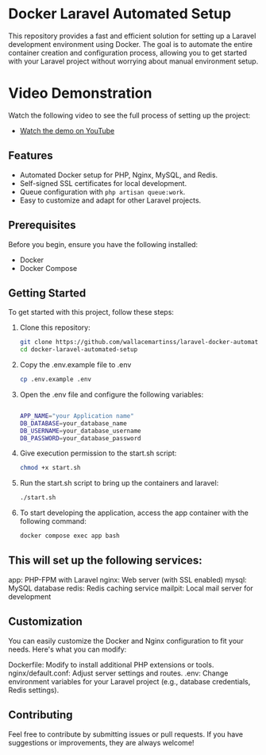 # Docker Laravel Automated Setup

This repository provides a fast and efficient solution for setting up a Laravel development environment using Docker. The goal is to automate the entire container creation and configuration process, allowing you to get started with your Laravel project without worrying about manual environment setup.

# Video Demonstration

Watch the following video to see the full process of setting up the project:

- [Watch the demo on YouTube](https://www.youtube.com/watch?v=nrSqmeHyKQs)

## Features

- Automated Docker setup for PHP, Nginx, MySQL, and Redis.
- Self-signed SSL certificates for local development.
- Queue configuration with `php artisan queue:work`.
- Easy to customize and adapt for other Laravel projects.

## Prerequisites

Before you begin, ensure you have the following installed:

- Docker
- Docker Compose

## Getting Started

To get started with this project, follow these steps:

1. Clone this repository:

   ```bash
   git clone https://github.com/wallacemartinss/laravel-docker-automated-setup
   cd docker-laravel-automated-setup
   ```

2. Copy the .env.example file to .env

   ```bash
   cp .env.example .env
   ```

3. Open the .env file and configure the following variables:

   ```bash

   APP_NAME="your Application name"
   DB_DATABASE=your_database_name
   DB_USERNAME=your_database_username
   DB_PASSWORD=your_database_password

   ```

4. Give execution permission to the start.sh script:

   ```bash
   chmod +x start.sh
   ```

5. Run the start.sh script to bring up the containers and laravel:

   ```bash
   ./start.sh
   ```

6. To start developing the application, access the app container with the following command:

   ```bash
   docker compose exec app bash
   ```

## This will set up the following services:

app: PHP-FPM with Laravel
nginx: Web server (with SSL enabled)
mysql: MySQL database
redis: Redis caching service
mailpit: Local mail server for development

## Customization

You can easily customize the Docker and Nginx configuration to fit your needs. Here's what you can modify:

Dockerfile: Modify to install additional PHP extensions or tools.
nginx/default.conf: Adjust server settings and routes.
.env: Change environment variables for your Laravel project (e.g., database credentials, Redis settings).

## Contributing

Feel free to contribute by submitting issues or pull requests. If you have suggestions or improvements, they are always welcome!
